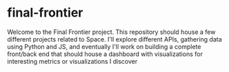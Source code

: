 # final-frontier
Welcome to the Final Frontier project. This repository should house a few different projects related to Space.  I'll explore different APIs, gathering data using Python and JS, and eventually I'll work on building a complete front/back end that should house a dashboard with visualizations for interesting metrics or visualizations I discover